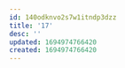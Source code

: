 ```yaml
---
id: 140odknvo2s7w1itndp3dzz
title: '17'
desc: ''
updated: 1694974766420
created: 1694974766420
---
```

